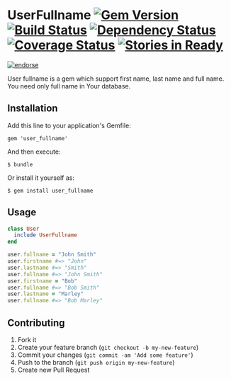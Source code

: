 # UserFullname [![Gem Version](https://badge.fury.io/rb/user_fullname.png)](http://badge.fury.io/rb/user_fullname) [![Build Status](https://travis-ci.org/fractalsoft/user_fullname.png)](https://travis-ci.org/fractalsoft/user_fullname) [![Dependency Status](https://gemnasium.com/fractalsoft/user_fullname.png)](https://gemnasium.com/fractalsoft/user_fullname) [![Coverage Status](https://coveralls.io/repos/fractalsoft/user_fullname/badge.png?branch=master)](https://coveralls.io/r/fractalsoft/user_fullname?branch=master) [![Stories in Ready](https://badge.waffle.io/fractalsoft/user_fullname.png)](http://waffle.io/fractalsoft/user_fullname)
[![endorse](https://api.coderwall.com/torrocus/endorsecount.png)](https://coderwall.com/torrocus)

User fullname is a gem which support first name, last name and full name. You need only full name in Your database.

## Installation

Add this line to your application's Gemfile:

    gem 'user_fullname'

And then execute:

    $ bundle

Or install it yourself as:

    $ gem install user_fullname

## Usage

```ruby
class User
  include UserFullname
end

user.fullname = "John Smith"
user.firstname #=> "John"
user.lastname #=> "Smith"
user.fullname #=> "John Smith"
user.firstname = "Bob"
user.fullname #=> "Bob Smith"
user.lastname = "Marley"
user.fullname #=> "Bob Marley"
```

## Contributing

1. Fork it
2. Create your feature branch (`git checkout -b my-new-feature`)
3. Commit your changes (`git commit -am 'Add some feature'`)
4. Push to the branch (`git push origin my-new-feature`)
5. Create new Pull Request
